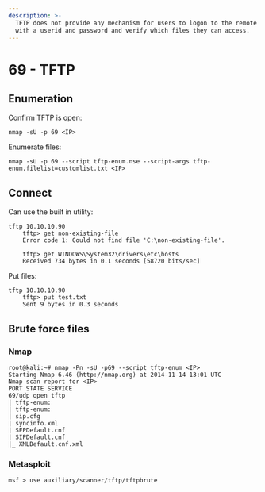 ```yaml
---
description: >-
  TFTP does not provide any mechanism for users to logon to the remote system
  with a userid and password and verify which files they can access.
---
```


# 69 - TFTP

## Enumeration

Confirm TFTP is open:

```
nmap -sU -p 69 <IP>
```

Enumerate files:

```
nmap -sU -p 69 --script tftp-enum.nse --script-args tftp-enum.filelist=customlist.txt <IP>
```

## Connect

Can use the built in utility:

```
tftp 10.10.10.90
    tftp> get non-existing-file
    Error code 1: Could not find file 'C:\non-existing-file'.
    
    tftp> get WINDOWS\System32\drivers\etc\hosts
    Received 734 bytes in 0.1 seconds [58720 bits/sec]
```

Put files:

```
tftp 10.10.10.90
    tftp> put test.txt
    Sent 9 bytes in 0.3 seconds
```

## Brute force files

### Nmap

```
root@kali:~# nmap -Pn -sU -p69 --script tftp-enum <IP>
Starting Nmap 6.46 (http://nmap.org) at 2014-11-14 13:01 UTC
Nmap scan report for <IP>
PORT STATE SERVICE
69/udp open tftp
| tftp-enum:
| tftp-enum:
| sip.cfg
| syncinfo.xml
| SEPDefault.cnf
| SIPDefault.cnf
|_ XMLDefault.cnf.xml
```

### Metasploit

```
msf > use auxiliary/scanner/tftp/tftpbrute
```
